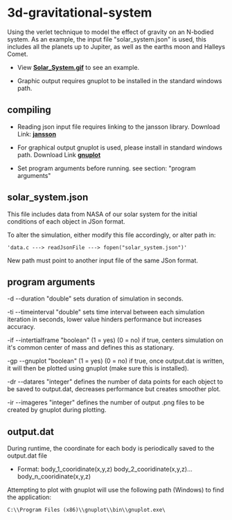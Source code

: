 # 3d-gravitational-system

Using the verlet technique to model the effect of gravity on an N-bodied system. As an example, the input file "solar_system.json" is used, this includes all the planets 
up to Jupiter, as well as the earths moon and Halleys Comet.

* View **[Solar_System.gif](https://github.com/BenMaxwell1991/3d-gravitational-system/blob/master/Solar_System.gif)** to see an example.

* Graphic output requires gnuplot to be installed in the standard windows path.

## compiling

* Reading json input file requires linking to the jansson library. Download Link: **[jansson](http://www.digip.org/jansson/releases/)**

* For graphical output gnuplot is used, please install in standard windows path. Download Link **[gnuplot](https://sourceforge.net/projects/gnuplot/files/latest/download)**

* Set program arguments before running. see section: "program arguments"


## solar_system.json

This file includes data from NASA of our solar system for the initial conditions of each object in JSon format.

To alter the simulation, either modify this file accordingly, or alter path in:

	'data.c ---> readJsonFile ---> fopen("solar_system.json")'

New path must point to another input file of the same JSon format.


## program arguments

-d --duration "double" sets duration of simulation in seconds.

-ti --timeinterval "double" sets time interval between each simulation iteration in seconds, lower value hinders performance but increases accuracy.

-if --intertialframe "boolean" (1 = yes) (0 = no) if true, centers simulation on it's common center of mass and defines this as stationary.

-gp --gnuplot "boolean" (1 = yes) (0 = no) if true, once output.dat is written, it will then be plotted using gnuplot (make sure this is installed).

-dr --datares "integer" defines the number of data points for each object to be saved to output.dat, decreases performance but creates smoother plot.

-ir --imageres "integer" defines the number of output .png files to be created by gnuplot during plotting.


## output.dat

During runtime, the coordinate for each body is periodically saved to the output.dat file

* Format:     body_1_cooridinate(x,y,z)     body_2_cooridinate(x,y,z)...     body_n_cooridinate(x,y,z)


Attempting to plot with gnuplot will use the following path (Windows) to find the application:

    C:\\Program Files (x86)\\gnuplot\\bin\\gnuplot.exe\